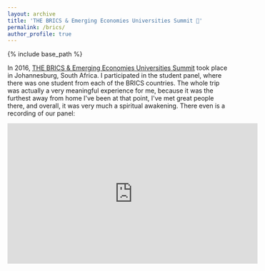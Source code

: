 ```yaml
---
layout: archive
title: 'THE BRICS & Emerging Economies Universities Summit 🧱'
permalink: /brics/
author_profile: true
---
```


{% include base_path %}

In 2016, <a href="https://www.timeshighereducation.com/world-university-rankings/brics-emerging-economies-universities-summit-take-place-johannesburg">THE BRICS & Emerging Economies Universities Summit</a>
took place in Johannesburg, South Africa. I participated in the student panel, where there was one student from each
of the BRICS countries. The whole trip was actually a very meaningful experience for me, because it was the furthest
away from home I've been at that point, I've met great people there, and overall, it was very much a
spiritual awakening. There even is a recording of our panel:

<iframe width="560" height="315" src="https://www.youtube.com/embed/L_BkvQB0yzc" title="YouTube video player" frameborder="0" allow="accelerometer; autoplay; clipboard-write; encrypted-media; gyroscope; picture-in-picture" allowfullscreen></iframe>